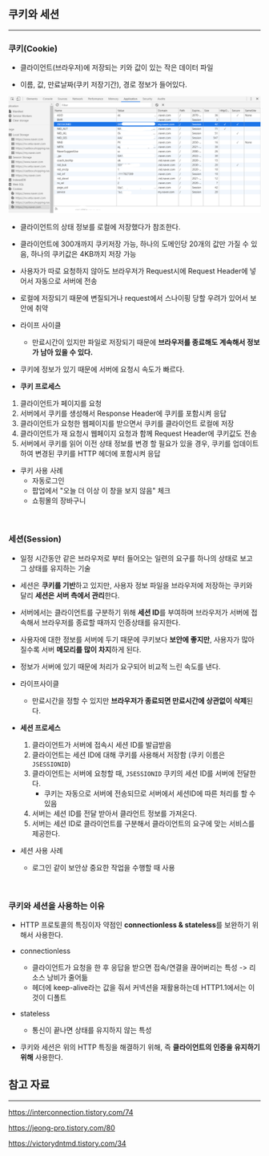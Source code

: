 ## 쿠키와 세션
---
### 쿠키(Cookie)

- 클라이언트(브라우저)에 저장되는 키와 값이 있는 작은 데이터 파일

- 이름, 값, 만료날짜(쿠키 저장기간), 경로 정보가 들어있다.

![chrome에서 쿠키확인](./images/2020-04-23-1.png)

- 클라이언트의 상태 정보를 로컬에 저장했다가 참조한다.

- 클라이언트에 300개까지 쿠키저장 가능, 하나의 도메인당 20개의 값만 가질 수 있음, 하나의 쿠키값은 4KB까지 저장 가능

- 사용자가 따로 요청하지 않아도 브라우저가 Request시에 Request Header에 넣어서 자동으로 서버에 전송

- 로컬에 저장되기 때문에 변질되거나 request에서 스나이핑 당할 우려가 있어서 보안에 취약

- 라이프 사이클
    - 만료시간이 있지만 파일로 저장되기 때문에 **브라우저를 종료해도 계속해서 정보가 남아 있을 수 있다.**

- 쿠키에 정보가 있기 때문에 서버에 요청시 속도가 빠르다.

- **쿠키 프로세스**

1. 클라이언트가 페이지를 요청
2. 서버에서 쿠키를 생성해서 Response Header에 쿠키를 포함시켜 응답
3. 클라이언트가 요청한 웹페이지를 받으면서 쿠키를 클라이언트 로컬에 저장
4. 클라이언트가 재 요청시 웹페이지 요청과 함께 Request Header에 쿠키값도 전송
5. 서버에서 쿠키를 읽어 이전 상태 정보를 변경 할 필요가 있을 경우, 쿠키를 업데이트 하여 변경된 쿠키를 HTTP 헤더에 포함시켜 응답

- 쿠키 사용 사례
    - 자동로그인
    - 팝업에서 "오늘 더 이상 이 창을 보지 않음" 체크
    - 쇼핑몰의 장바구니

<br>

### 세션(Session)

- 일정 시간동안 같은 브라우저로 부터 들어오는 일련의 요구를 하나의 상태로 보고 그 상태를 유지하는 기술

- 세션은 **쿠키를 기반**하고 있지만, 사용자 정보 파일을 브라우저에 저장하는 쿠키와 달리 **세션은 서버 측에서 관리**한다.

- 서버에서는 클라이언트를 구분하기 위해 **세션 ID**를 부여하며 브라우저가 서버에 접속해서 브라우저를 종료할 때까지 인증상태를 유지한다.

- 사용자에 대한 정보를 서버에 두기 때문에 쿠키보다 **보안에 좋지만**, 사용자가 많아질수록 서버 **메모리를 많이 차지**하게 된다.

- 정보가 서버에 있기 때문에 처리가 요구되어 비교적 느린 속도를 낸다.

- 라이프사이클
    - 만료시간을 정할 수 있지만 **브라우저가 종료되면 만료시간에 상관없이 삭제**된다.

- **세션 프로세스**
    1. 클라이언트가 서버에 접속시 세션 ID를 발급받음
    2. 클라이언트는 세션 ID에 대해 쿠키를 사용해서 저장함 (쿠키 이름은 `JSESSIONID`)
    3. 클라이언트는 서버에 요청할 때, `JSESSIONID` 쿠키의 세션 ID를 서버에 전달한다.
        - 쿠키는 자동으로 서버에 전송되므로 서버에서 세션ID에 따른 처리를 할 수 있음
    4. 서버는 세션 ID를 전달 받아서 클라언트 정보를 가져온다.
    5. 서버는 세션 ID로 클라이언트를 구분해서 클라이언트의 요구에 맞는 서비스를 제공한다.

- 세션 사용 사례
    - 로그인 같이 보안상 중요한 작업을 수행할 때 사용

<br>

### 쿠키와 세션을 사용하는 이유

- HTTP 프로토콜의 특징이자 약점인 **connectionless & stateless**를 보완하기 위해서 사용한다.

- connectionless
    - 클라이언트가 요청을 한 후 응답을 받으면 접속/연결을 끊어버리는 특성 -> 리소스 낭비가 줄어듦
    - 헤더에 keep-alive라는 값을 줘서 커넥션을 재활용하는데 HTTP1.1에서는 이것이 디폴트

- stateless
    - 통신이 끝나면 상태를 유지하지 않는 특성

- 쿠키와 세션은 위의 HTTP 특징을 해결하기 위해, 즉 **클라이언트의 인증을 유지하기 위해** 사용한다.

## 참고 자료
---
<a href="https://interconnection.tistory.com/74">https://interconnection.tistory.com/74</a> 

<a href="https://jeong-pro.tistory.com/80">https://jeong-pro.tistory.com/80</a>

<a href="https://victorydntmd.tistory.com/34">https://victorydntmd.tistory.com/34</a>


